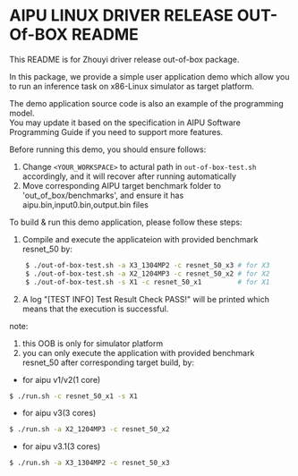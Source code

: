 AIPU LINUX DRIVER RELEASE OUT-Of-BOX README
===========================================
This README is for Zhouyi driver release out-of-box package.

In this package, we provide a simple user application demo which
allow you to run an inference task on x86-Linux simulator as target platform.  

The demo application source code is also an example of the programming model.  
You may update it based on the specification in AIPU Software Programming Guide
if you need to support more features.  

Before running this demo, you should ensure follows:
1. Change `<YOUR_WORKSPACE>` to actural path in `out-of-box-test.sh` accordingly, and it will recover after running automatically
2. Move corresponding AIPU target benchmark folder to 'out_of_box/benchmarks', and ensure it has aipu.bin,input0.bin,output.bin files

To build & run this demo application, please follow these steps:

1. Compile and execute the applicateion with provided benchmark resnet_50 by:
```bash
    $ ./out-of-box-test.sh -a X3_1304MP2 -c resnet_50_x3 # for X3
    $ ./out-of-box-test.sh -a X2_1204MP3 -c resnet_50_x2 # for X2
    $ ./out-of-box-test.sh -s X1 -c resnet_50_x1         # for X1
```

2. A log "[TEST INFO] Test Result Check PASS!" will be printed
    which means that the execution is successful.

note:
1. this OOB is only for simulator platform
2. you can only execute the application with provided benchmark resnet_50 after corresponding target build, by:  
- for aipu v1/v2(1 core)  
```bash
$ ./run.sh -c resnet_50_x1 -s X1
```
- for aipu v3(3 cores)  
```bash
$ ./run.sh -a X2_1204MP3 -c resnet_50_x2
```
- for aipu v3.1(3 cores)  
```bash
$ ./run.sh -a X3_1304MP2 -c resnet_50_x3
```
